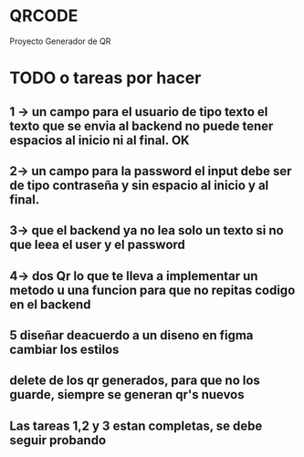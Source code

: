 # QRCODE
Proyecto Generador de QR 


# TODO o tareas por hacer
##  1 -> un campo para el usuario de tipo texto el texto que se envia al backend no puede tener espacios al inicio ni al final.  OK 
## 2-> un campo para la password el input debe ser de tipo contraseña y sin espacio al inicio y al final.
## 3-> que el backend ya no lea solo un texto si no que leea el user y el password 
## 4-> dos Qr lo que te lleva a implementar un metodo u una funcion para que no repitas codigo en el backend 
## 5 diseñar deacuerdo a un diseno en figma cambiar los estilos  
## delete de los qr generados, para que no los guarde, siempre se generan qr's nuevos
## Las tareas 1,2 y 3 estan completas, se debe seguir probando